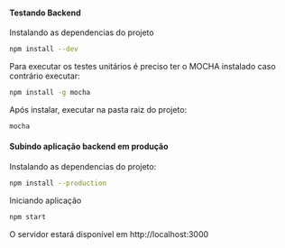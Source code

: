#### Testando Backend
Instalando as dependencias do projeto
```sh
npm install --dev
```
Para executar os testes unitários é preciso ter o MOCHA instalado caso contrário executar:
```sh
npm install -g mocha
```
Após instalar, executar na pasta raiz do projeto:
```sh
mocha
```

#### Subindo aplicação backend em produção
Instalando as dependencias do projeto:
```sh
npm install --production
```
Iniciando aplicação
```sh
npm start
```
O servidor estará disponível em http://localhost:3000
